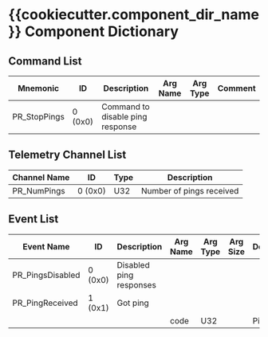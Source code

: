 # {{cookiecutter.component_dir_name}} Component Dictionary


## Command List

|Mnemonic|ID|Description|Arg Name|Arg Type|Comment
|---|---|---|---|---|---|
|PR_StopPings|0 (0x0)|Command to disable ping response| | |

## Telemetry Channel List

|Channel Name|ID|Type|Description|
|---|---|---|---|
|PR_NumPings|0 (0x0)|U32|Number of pings received|

## Event List

|Event Name|ID|Description|Arg Name|Arg Type|Arg Size|Description
|---|---|---|---|---|---|---|
|PR_PingsDisabled|0 (0x0)|Disabled ping responses| | | | |
|PR_PingReceived|1 (0x1)|Got ping| | | | |
| | | |code|U32||Ping code|
